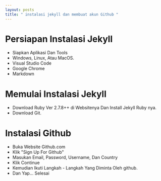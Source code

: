 ```yaml
---
layout: posts
title: " instalasi jekyll dan membuat akun Github "
---
```



# Persiapan Instalasi Jekyll

- Siapkan Aplikasi Dan Tools
- Windows, Linux, Atau MacOS.
- Visual Studio Code
- Google Chrome
- Markdown

# Memulai Instalasi Jekyll
  - Download Ruby Ver 2.7.8++ di Websitenya Dan Install Jekyll Ruby nya.
  - Download Git.

# Instalasi Github
- Buka Website Github.com
- Klik "Sign Up For Github"
- Masukan Email, Password, Username, Dan Country
- Klik Continue
- Kemudian Ikuti Langkah - Langkah Yang Diminta Oleh github.
- Dan Yap... Selesai

